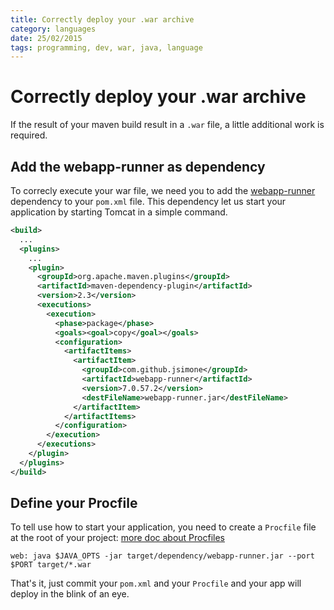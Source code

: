 ```yaml
---
title: Correctly deploy your .war archive
category: languages
date: 25/02/2015
tags: programming, dev, war, java, language
---
```


# Correctly deploy your .war archive

If the result of your maven build result in a `.war` file, a little additional
work is required.

## Add the webapp-runner as dependency

To correcly execute your war file, we need you to add the
[webapp-runner](https://github.com/jsimone/webapp-runner) dependency to your
`pom.xml` file. This dependency let us start your application by starting
Tomcat in a simple command.

```xml
<build>
  ...
  <plugins>
    ...
    <plugin>
      <groupId>org.apache.maven.plugins</groupId>
      <artifactId>maven-dependency-plugin</artifactId>
      <version>2.3</version>
      <executions>
        <execution>
          <phase>package</phase>
          <goals><goal>copy</goal></goals>
          <configuration>
            <artifactItems>
              <artifactItem>
                <groupId>com.github.jsimone</groupId>
                <artifactId>webapp-runner</artifactId>
                <version>7.0.57.2</version>
                <destFileName>webapp-runner.jar</destFileName>
              </artifactItem>
            </artifactItems>
          </configuration>
        </execution>
      </executions>
    </plugin>
  </plugins>
</build>
```

## Define your Procfile

To tell use how to start your application, you need to create a `Procfile` file
at the root of your project: [more doc about Procfiles](/internals/procfile)

```
web: java $JAVA_OPTS -jar target/dependency/webapp-runner.jar --port $PORT target/*.war
```

That's it, just commit your `pom.xml` and your `Procfile` and your app will
deploy in the blink of an eye.
